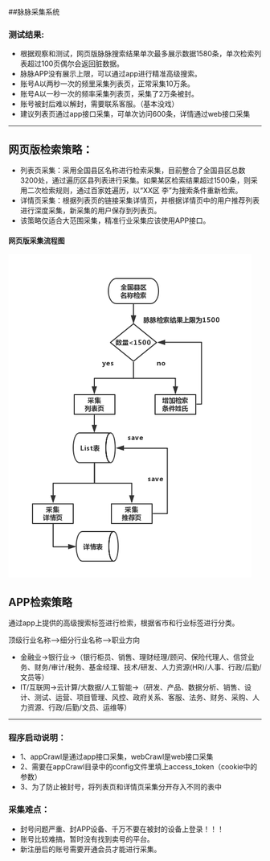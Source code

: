 ##脉脉采集系统

### 测试结果:
- 根据观察和测试，网页版脉脉搜索结果单次最多展示数据1580条，单次检索列表超过100页偶尔会返回脏数据。
- 脉脉APP没有展示上限，可以通过app进行精准高级搜索。
- 账号A以两秒一次的频里采集列表页，正常采集10万条。
- 账号A以一秒一次的频率采集列表页，采集了2万条被封。
- 账号被封后难以解封，需要联系客服。（基本没戏）
- 建议列表页通过app接口采集，可单次访问600条，详情通过web接口采集

---


## 网页版检索策略：
- 列表页采集：采用全国县区名称进行检索采集，目前整合了全国县区总数3200处，通过遍历区县列表进行采集。如果某区检索结果超过1500条，则采用二次检索规则，通过百家姓遍历，以“XX区 李”为搜索条件重新检索。
- 详情页采集：根据列表页的链接采集详情页，并根据详情页中的用户推荐列表进行深度采集，新采集的用户保存到列表页。
- 该策略仅适合大范围采集，精准行业采集应该使用APP接口。

#### 网页版采集流程图

![网页版采集流程图](static/process1.png?=100x#pic_center)

## APP检索策略
通过app上提供的高级搜索标签进行检索，根据省市和行业标签进行分类。

顶级行业名称-->细分行业名称-->职业方向

- 金融业->银行业->（银行柜员、销售、理财经理/顾问、保险代理人、信贷业务、财务/审计/税务、基金经理、技术/研发、人力资源(HR)/人事、行政/后勤/文员等）
- IT/互联网->云计算/大数据/人工智能->（研发、产品、数据分析、销售、设计、测试、运营、项目管理、风控、政府关系、客服、法务、财务、采购、人力资源、行政/后勤/文员、运维等）

---

### 程序启动说明：
- 1、appCrawl是通过app接口采集，webCrawl是web接口采集
- 2、需要在appCrawl目录中的config文件里填上access_token（cookie中的参数）
- 3、为了防止被封号，将列表页和详情页采集分开存入不同的表中


### 采集难点：
- 封号问题严重、封APP设备、千万不要在被封的设备上登录！！！
- 账号比较难搞，暂时没有找到卖号的平台。
- 新注册后的账号需要开通会员才能进行采集。
